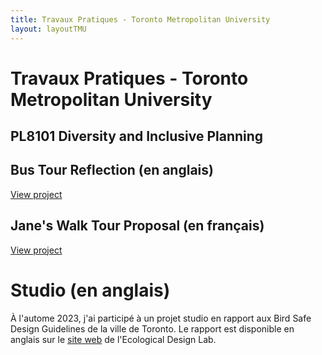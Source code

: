 ```yaml
---
title: Travaux Pratiques - Toronto Metropolitan University
layout: layoutTMU
---
```

# Travaux Pratiques - Toronto Metropolitan University 

## PL8101 Diversity and Inclusive Planning
## Bus Tour Reflection (en anglais)
[View project](/bustourreflection.html)

## Jane's Walk Tour Proposal (en français)
[View project](/janeswalktourfr.html)

# Studio (en anglais)
À l'autome 2023, j'ai participé à un projet studio en rapport aux Bird Safe Design Guidelines de la ville de Toronto. Le rapport est disponible en anglais sur le [site web](https://ecologicaldesignlab.ca/project/bird-safe-city-bird-safe-design-guidelines-for-the-biophilic-city/) de l'Ecological Design Lab. 
